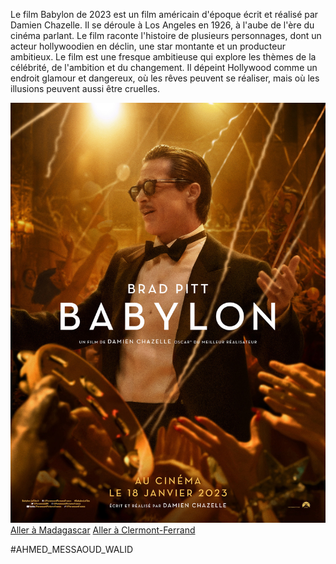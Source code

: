 Le film Babylon de 2023 est un film américain d'époque écrit et réalisé par Damien Chazelle. Il se déroule à Los Angeles en 1926, à l'aube de l'ère du cinéma parlant. Le film raconte l'histoire de plusieurs personnages, dont un acteur hollywoodien en déclin, une star montante et un producteur ambitieux.
Le film est une fresque ambitieuse qui explore les thèmes de la célébrité, de l'ambition et du changement. Il dépeint Hollywood comme un endroit glamour et dangereux, où les rêves peuvent se réaliser, mais où les illusions peuvent aussi être cruelles.

![DEPART](./BABYLON.jpg)
[Aller à Madagascar](https://github.com/WildGhost21/AR1/blob/main/Madagascar.md)
[Aller à Clermont-Ferrand](https://github.com/WildGhost21/AR1/blob/main/Clermont_Ferrand.md)

#AHMED_MESSAOUD_WALID